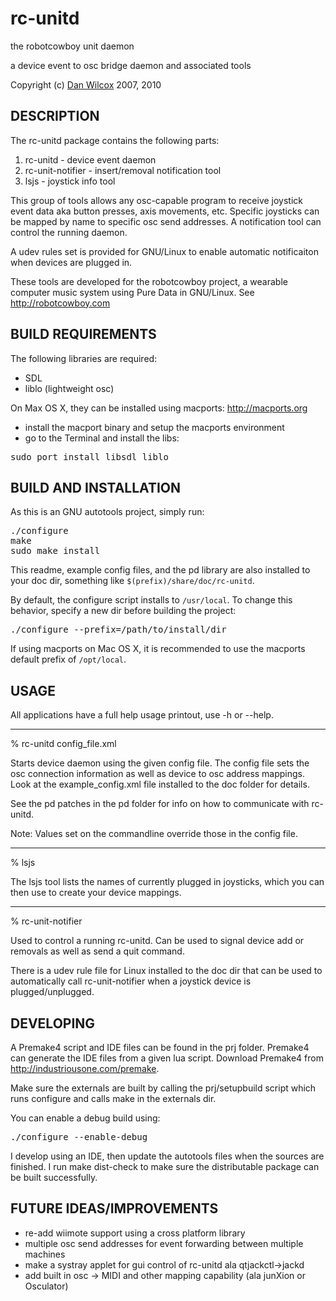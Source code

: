 rc-unitd
===================================

the robotcowboy unit daemon

a device event to osc bridge daemon and associated tools

Copyright (c) [Dan Wilcox](danomatika.com) 2007, 2010

DESCRIPTION
-----------

The rc-unitd package contains the following parts:

1. rc-unitd - device event daemon
2. rc-unit-notifier - insert/removal notification tool
3. lsjs - joystick info tool

This group of tools allows any osc-capable program to receive joystick event data aka button presses, axis movements, etc.  Specific joysticks can be mapped by name to specific osc send addresses.  A notification tool can control the running daemon.

A udev rules set is provided for GNU/Linux to enable automatic notificaiton when devices are plugged in.

These tools are developed for the robotcowboy project, a wearable computer
music system using Pure Data in GNU/Linux. See http://robotcowboy.com

BUILD REQUIREMENTS
------------------

The following libraries are required:

* SDL
* liblo (lightweight osc)

On Max OS X, they can be installed using macports: http://macports.org

* install the macport binary and setup the macports environment
* go to the Terminal and install the libs:
<pre>
sudo port install libsdl liblo
</pre>

BUILD AND INSTALLATION
----------------------

As this is an GNU autotools project, simply run: 

<pre>
./configure
make
sudo make install
</pre>

This readme, example config files, and the pd library are also installed to your doc dir, something like `$(prefix)/share/doc/rc-unitd`.

By default, the configure script installs to `/usr/local`.  To change this behavior, specify a new dir before building the project:

<pre>
./configure --prefix=/path/to/install/dir
</pre>

If using macports on Mac OS X, it is recommended to use the macports default prefix of `/opt/local`.

USAGE
-----

All applications have a full help usage printout, use -h or --help.

----

% rc-unitd config_file.xml

Starts device daemon using the given config file.  The config file sets the osc connection information as well as device to osc address mappings. Look at the example_config.xml file installed to the doc folder for details.

See the pd patches in the pd folder for info on how to communicate with rc-unitd.

Note: Values set on the commandline override those in the config file.

----

% lsjs

The lsjs tool lists the names of currently plugged in joysticks, which you can then use to create your device mappings.

----

% rc-unit-notifier 

Used to control a running rc-unitd.  Can be used to signal device add or removals as well as send a quit command.

There is a udev rule file for Linux installed to the doc dir that can be used to automatically call rc-unit-notifier when a joystick device is plugged/unplugged.

DEVELOPING
----------

A Premake4 script and IDE files can be found in the prj folder.  Premake4 can generate the IDE files from a given lua script.  Download Premake4 from http://industriousone.com/premake.

Make sure the externals are built by calling the prj/setupbuild script which runs configure and calls make in the externals dir.

You can enable a debug build using:
<pre>
./configure --enable-debug
</pre>

I develop using an IDE, then update the autotools files when the sources are finished.  I run make dist-check to make sure the distributable package can be built successfully.

FUTURE IDEAS/IMPROVEMENTS
-------------------------

* re-add wiimote support using a cross platform library
* multiple osc send addresses for event forwarding between multiple machines
* make a systray applet for gui control of rc-unitd ala qtjackctl->jackd
* add built in osc -> MIDI and other mapping capability (ala junXion or Osculator)

